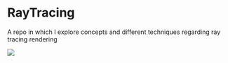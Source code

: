 # RayTracing
A repo in which I explore concepts and different techniques regarding ray tracing rendering

<img src="Media/demo.png"><br/>
